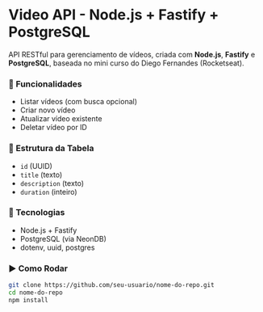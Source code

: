 # Video API - Node.js + Fastify + PostgreSQL

API RESTful para gerenciamento de vídeos, criada com **Node.js**, **Fastify** e **PostgreSQL**, baseada no mini curso do Diego Fernandes (Rocketseat).

### 🚀 Funcionalidades

- Listar vídeos (com busca opcional)
- Criar novo vídeo
- Atualizar vídeo existente
- Deletar vídeo por ID

### 🧱 Estrutura da Tabela

- `id` (UUID)
- `title` (texto)
- `description` (texto)
- `duration` (inteiro)

### 🧰 Tecnologias

- Node.js + Fastify
- PostgreSQL (via NeonDB)
- dotenv, uuid, postgres

### ▶️ Como Rodar

```bash
git clone https://github.com/seu-usuario/nome-do-repo.git
cd nome-do-repo
npm install
